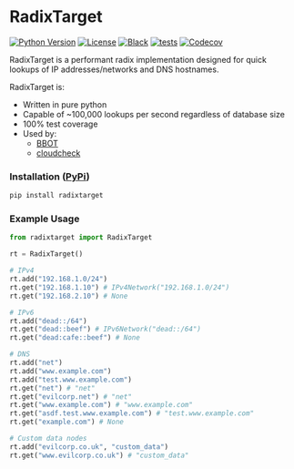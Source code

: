 # RadixTarget

[![Python Version](https://img.shields.io/badge/python-3.9+-blue)](https://www.python.org) [![License](https://img.shields.io/badge/license-GPLv3-blue.svg)](https://github.com/blacklanternsecurity/radixtarget/blob/master/LICENSE) [![Black](https://img.shields.io/badge/code%20style-black-000000.svg)](https://github.com/psf/black) [![tests](https://github.com/blacklanternsecurity/radixtarget/actions/workflows/tests.yml/badge.svg)](https://github.com/blacklanternsecurity/radixtarget/actions/workflows/tests.yml) [![Codecov](https://codecov.io/gh/blacklanternsecurity/radixtarget/graph/badge.svg?token=7IPWMYMTGZ)](https://codecov.io/gh/blacklanternsecurity/radixtarget)

RadixTarget is a performant radix implementation designed for quick lookups of IP addresses/networks and DNS hostnames. 

RadixTarget is:
- Written in pure python
- Capable of ~100,000 lookups per second regardless of database size
- 100% test coverage
- Used by:
    - [BBOT](https://github.com/blacklanternsecurity/bbot)
    - [cloudcheck](https://github.com/blacklanternsecurity/cloudcheck)

### Installation ([PyPi](https://pypi.org/project/radixtarget/))

```bash
pip install radixtarget
```

### Example Usage

```python
from radixtarget import RadixTarget

rt = RadixTarget()

# IPv4
rt.add("192.168.1.0/24")
rt.get("192.168.1.10") # IPv4Network("192.168.1.0/24")
rt.get("192.168.2.10") # None

# IPv6
rt.add("dead::/64")
rt.get("dead::beef") # IPv6Network("dead::/64")
rt.get("dead:cafe::beef") # None

# DNS
rt.add("net")
rt.add("www.example.com")
rt.add("test.www.example.com")
rt.get("net") # "net"
rt.get("evilcorp.net") # "net"
rt.get("www.example.com") # "www.example.com"
rt.get("asdf.test.www.example.com") # "test.www.example.com"
rt.get("example.com") # None

# Custom data nodes
rt.add("evilcorp.co.uk", "custom_data")
rt.get("www.evilcorp.co.uk") # "custom_data"
```